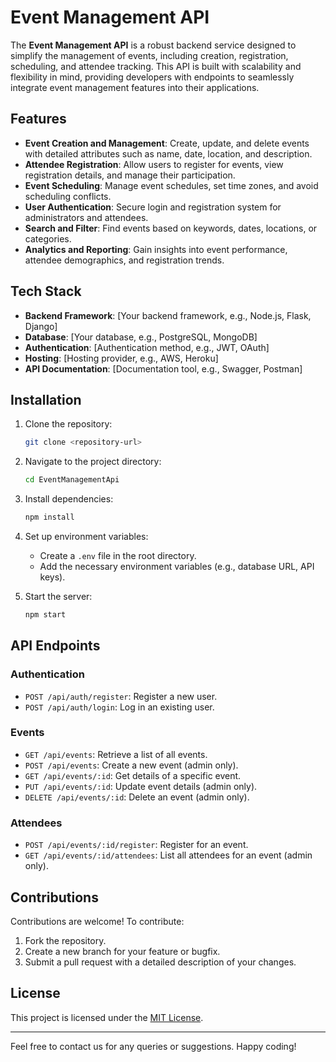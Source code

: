 # Event Management API

The **Event Management API** is a robust backend service designed to simplify the management of events, including creation, registration, scheduling, and attendee tracking. This API is built with scalability and flexibility in mind, providing developers with endpoints to seamlessly integrate event management features into their applications.

## Features

- **Event Creation and Management**: Create, update, and delete events with detailed attributes such as name, date, location, and description.
- **Attendee Registration**: Allow users to register for events, view registration details, and manage their participation.
- **Event Scheduling**: Manage event schedules, set time zones, and avoid scheduling conflicts.
- **User Authentication**: Secure login and registration system for administrators and attendees.
- **Search and Filter**: Find events based on keywords, dates, locations, or categories.
- **Analytics and Reporting**: Gain insights into event performance, attendee demographics, and registration trends.

## Tech Stack

- **Backend Framework**: [Your backend framework, e.g., Node.js, Flask, Django]
- **Database**: [Your database, e.g., PostgreSQL, MongoDB]
- **Authentication**: [Authentication method, e.g., JWT, OAuth]
- **Hosting**: [Hosting provider, e.g., AWS, Heroku]
- **API Documentation**: [Documentation tool, e.g., Swagger, Postman]

## Installation

1. Clone the repository:
   ```bash
   git clone <repository-url>
   ```

2. Navigate to the project directory:
   ```bash
   cd EventManagementApi
   ```

3. Install dependencies:
   ```bash
   npm install
   ```

4. Set up environment variables:
   - Create a `.env` file in the root directory.
   - Add the necessary environment variables (e.g., database URL, API keys).

5. Start the server:
   ```bash
   npm start
   ```

## API Endpoints

### Authentication
- `POST /api/auth/register`: Register a new user.
- `POST /api/auth/login`: Log in an existing user.

### Events
- `GET /api/events`: Retrieve a list of all events.
- `POST /api/events`: Create a new event (admin only).
- `GET /api/events/:id`: Get details of a specific event.
- `PUT /api/events/:id`: Update event details (admin only).
- `DELETE /api/events/:id`: Delete an event (admin only).

### Attendees
- `POST /api/events/:id/register`: Register for an event.
- `GET /api/events/:id/attendees`: List all attendees for an event (admin only).

## Contributions

Contributions are welcome! To contribute:
1. Fork the repository.
2. Create a new branch for your feature or bugfix.
3. Submit a pull request with a detailed description of your changes.

## License

This project is licensed under the [MIT License](LICENSE).

---

Feel free to contact us for any queries or suggestions. Happy coding!

